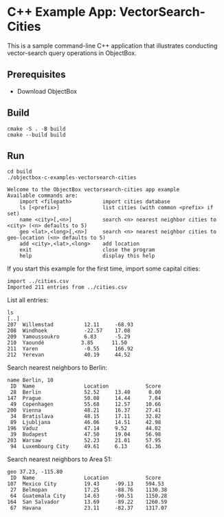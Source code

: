 # C++ Example App: VectorSearch-Cities

This is a sample command-line C++ application that
illustrates conducting vector-search query operations in ObjectBox. 

## Prerequisites

- Download ObjectBox

## Build

```
cmake -S . -B build
cmake --build build
```

## Run

```
cd build
./objectbox-c-examples-vectorsearch-cities
```

```
Welcome to the ObjectBox vectorsearch-cities app example
Available commands are: 
    import <filepath>          import cities database
    ls [<prefix>]              list cities (with common <prefix> if set)
    name <city>[,<n>]          search <n> nearest neighbor cities to <city> (<n> defaults to 5) 
    geo <lat>,<long>[,<n>]     search <n> nearest neighbor cities to geo-location (<n> defaults to 5)
    add <city>,<lat>,<long>    add location
    exit                       close the program
    help                       display this help
```

If you start this example for the first time, import some capital cities:

```
import ../cities.csv
Imported 211 entries from ../cities.csv
```

List all entries:

```
ls
[..]
207  Willemstad          12.11     -68.93   
208  Windhoek            -22.57    17.08    
209  Yamoussoukro        6.83      -5.29    
210  Yaoundé            3.85      11.50    
211  Yaren               -0.55     166.92   
212  Yerevan             40.19     44.52    
```

Search nearest neighbors to Berlin:

```
name Berlin, 10
 ID  Name                Location            Score     
 28  Berlin              52.52     13.40      0.00
147  Prague              50.08     14.44      7.04
 49  Copenhagen          55.68     12.57     10.66
200  Vienna              48.21     16.37     27.41
 34  Bratislava          48.15     17.11     32.82
 89  Ljubljana           46.06     14.51     42.98
196  Vaduz               47.14     9.52      44.02
 39  Budapest            47.50     19.04     56.98
203  Warsaw              52.23     21.01     57.95
 94  Luxembourg City     49.61     6.13      61.36
```

Search nearest neighbors to Area 51:

```
geo 37.23, -115.80
 ID  Name                Location            Score     
107  Mexico City         19.43     -99.13    594.53
 27  Belmopan            17.25     -88.76    1130.38
 64  Guatemala City      14.63     -90.51    1150.28
164  San Salvador        13.69     -89.22    1260.59
 67  Havana              23.11     -82.37    1317.07
```
